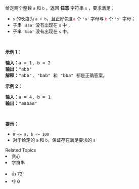 <p>给定两个整数 <code>a</code>&nbsp;和 <code>b</code>&nbsp;，返回&nbsp;<strong>任意</strong>&nbsp;字符串 <code>s</code>&nbsp;，要求满足：</p>

<ul>
	<li><code>s</code>&nbsp;的长度为 <code>a + b</code>，且正好包含<code><font color="#c7254e"><font face="Menlo, Monaco, Consolas, Courier New, monospace"><span style="font-size:12.600000381469727px"><span style="caret-color:#c7254e"><span style="background-color:#f9f2f4">a</span></span></span></font></font></code>&nbsp;个 <code>'a'</code>&nbsp;字母与&nbsp;<code><font color="#c7254e"><font face="Menlo, Monaco, Consolas, Courier New, monospace"><span style="font-size:12.600000381469727px"><span style="caret-color:#c7254e"><span style="background-color:#f9f2f4">b</span></span></span></font></font></code>&nbsp;个 <code>'b'</code>&nbsp;字母；</li>
	<li>子串&nbsp;<code>'aaa'</code>&nbsp;没有出现在 <code>s</code>&nbsp;中；</li>
	<li>子串&nbsp;<code>'bbb'</code> 没有出现在 <code>s</code>&nbsp;中。</li>
</ul>

<p>&nbsp;</p>

<p><strong>示例 1：</strong></p>

<pre>
<strong>输入：</strong>a = 1, b = 2
<strong>输出：</strong>"abb"
<strong>解释：</strong>"abb", "bab" 和 "bba" 都是正确答案。
</pre>

<p><strong>示例 2：</strong></p>

<pre>
<strong>输入：</strong>a = 4, b = 1
<strong>输出：</strong>"aabaa"</pre>

<p>&nbsp;</p>

<p><strong>提示：</strong></p>

<ul>
	<li><code>0 &lt;= a, b&nbsp;&lt;= 100</code></li>
	<li>对于给定的 <code>a</code> 和 <code>b</code>，保证存在满足要求的 <code>s</code>&nbsp;</li>
</ul>
<span style="display:block"><span style="height:0px"><span style="position:absolute">​​​</span></span></span><div><div>Related Topics</div><div><li>贪心</li><li>字符串</li></div></div><br><div><li>👍 73</li><li>👎 0</li></div>